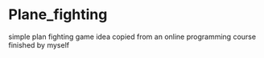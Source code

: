 # Plane_fighting
simple plan fighting game
idea copied from an online programming course
finished by myself
